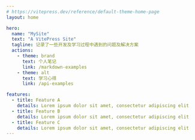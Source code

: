 ```yaml
---
# https://vitepress.dev/reference/default-theme-home-page
layout: home

hero:
  name: "MySite"
  text: "A VitePress Site"
  tagline: 记录了一些开发及学习过程中遇到的问题及解决方案
  actions:
    - theme: brand
      text: 个人笔记
      link: /markdown-examples
    - theme: alt
      text: 学习心得
      link: /api-examples

features:
  - title: Feature A
    details: Lorem ipsum dolor sit amet, consectetur adipiscing elit
  - title: Feature B
    details: Lorem ipsum dolor sit amet, consectetur adipiscing elit
  - title: Feature C
    details: Lorem ipsum dolor sit amet, consectetur adipiscing elit
---
```


